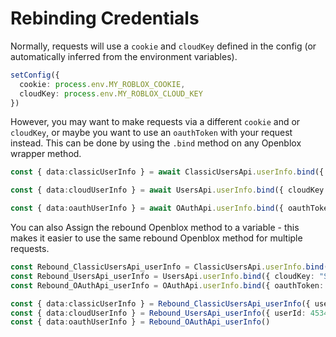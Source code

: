# Rebinding Credentials

Normally, requests will use a `cookie` and `cloudKey` defined in the config (or automatically inferred from the environment variables).

```ts showLineNumbers copy
setConfig({
  cookie: process.env.MY_ROBLOX_COOKIE,
  cloudKey: process.env.MY_ROBLOX_CLOUD_KEY
})
```

However, you may want to make requests via a different `cookie` and or `cloudKey`, or maybe you want to use an `oauthToken` with your request instead. This can be done by using the `.bind` method on any Openblox wrapper method.

```ts showLineNumbers copy
const { data:classicUserInfo } = await ClassicUsersApi.userInfo.bind({ cookie: "SENSITIVE_INFO" })({ userId: 45348281 })

const { data:cloudUserInfo } = await UsersApi.userInfo.bind({ cloudKey: "SENSITIVE_INFO" })({ userId: 45348281 })

const { data:oauthUserInfo } = await OAuthApi.userInfo.bind({ oauthToken: "SENSITIVE_INFO" })()
```

You can also Assign the rebound Openblox method to a variable - this makes it easier to use the same rebound Openblox method for multiple requests.

```ts showLineNumbers copy
const Rebound_ClassicUsersApi_userInfo = ClassicUsersApi.userInfo.bind({ cookie: "SENSITIVE_INFO" })
const Rebound_UsersApi_userInfo = UsersApi.userInfo.bind({ cloudKey: "SENSITIVE_INFO" })
const Rebound_OAuthApi_userInfo = OAuthApi.userInfo.bind({ oauthToken: "SENSITIVE_INFO" })

const { data:classicUserInfo } = Rebound_ClassicUsersApi_userInfo({ userId: 45348281 })
const { data:cloudUserInfo } = Rebound_UsersApi_userInfo({ userId: 45348281 })
const { data:oauthUserInfo } = Rebound_OAuthApi_userInfo()
```
